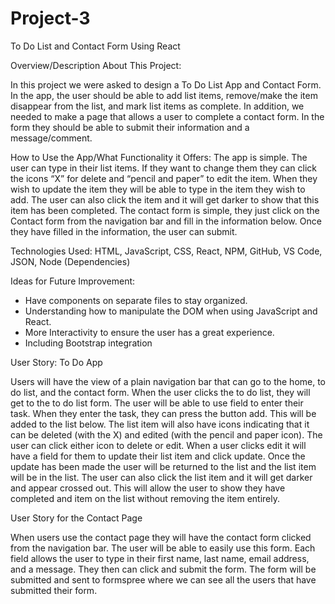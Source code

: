 # Project-3
To Do List and Contact Form Using React

Overview/Description About This Project:

In this project we were asked to design a To Do List App and Contact Form. In the app, the user should be able to add list items, remove/make the item disappear from the list, and mark list items as complete. In addition, we needed to make a page that allows a user to complete a contact form. In the form they should be able to submit their information and a message/comment. 

How to Use the App/What Functionality it Offers:
The app is simple. The user can type in their list items. If they want to change them they can click the icons “X” for delete and “pencil and paper” to edit the item. When they wish to update the item they will be able to type in the item they wish to add. The user can also click the item and it will get darker to show that this item has been completed. The contact form is simple, they just click on the Contact form from the navigation bar and fill in the information below. Once they have filled in the information, the user can submit.

Technologies Used:
HTML, JavaScript, CSS, React, NPM, GitHub, VS Code, JSON, Node (Dependencies)

Ideas for Future Improvement: 
-	Have components on separate files to stay organized. 
-	Understanding how to manipulate the DOM when using JavaScript and React. 
-	More Interactivity to ensure the user has a great experience.
-	Including Bootstrap integration 

User Story: To Do App

Users will have the view of a plain navigation bar that can go to the home, to do list, and the contact form. When the user clicks the to do list, they will get to the to do list form. The user will be able to use field to enter their task. When they enter the task, they can press the button add. This will be added to the list below. The list item will also have icons indicating that it can be deleted (with the X) and edited (with the pencil and paper icon). The user can click either icon to delete or edit. When a user clicks edit it will have a field for them to update their list item and click update. Once the update has been made the user will be returned to the list and the list item will be in the list. The user can also click the list item and it will get darker and appear crossed out. This will allow the user to show they have completed and item on the list without removing the item entirely. 

User Story for the Contact Page

When users use the contact page they will have the contact form clicked from the navigation bar. The user will be able to easily use this form. Each field allows the user to type in their first name, last name, email address, and a message. They then can click and submit the form. The form will be submitted and sent to formspree where we can see all the users that have submitted their form. 

